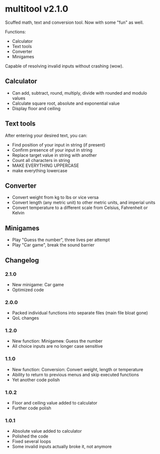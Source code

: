# multitool v2.1.0

Scuffed math, text and conversion tool. Now with some "fun" as well.

Functions:
  - Calculator
  - Text tools
  - Converter
  - Minigames

  Capable of resolving invalid inputs without crashing (wow).
  
## Calculator
  - Can add, subtract, round, multiply, divide with rounded and modulo values
  - Calculate square root, absolute and exponential value
  - Display floor and ceiling 

## Text tools
  After entering your desired text, you can:
   - Find position of your input in string (if present)
   - Confirm presence of your input in string
   - Replace target value in string with another
   - Count all characters in string
   - MAKE EVERYTHING UPPERCASE
   - make everything lowercase

## Converter
  - Convert weight from kg to lbs or vice versa
  - Convert length (any metric unit) to other metric units, and imperial units
  - Convert temperature to a different scale from Celsius, Fahrenheit or Kelvin

## Minigames
  - Play "Guess the number", three lives per attempt
  - Play "Car game", break the sound barrier

## Changelog

### 2.1.0
  - New minigame: Car game
  - Optimized code

### 2.0.0
  - Packed individual functions into separate files (main file bloat gone)
  - QoL changes

### 1.2.0
  - New function: Minigame<s>s</s>: Guess the number
  - All choice inputs are no longer case sensitive

### 1.1.0
  - New function: Conversion: Convert weight, length or temperature
  - Ability to return to previous menus and skip executed functions
  - Yet another code polish

### 1.0.2
  - Floor and ceiling value added to calculator
  - Further code polish

### 1.0.1
  - Absolute value added to calculator
  - Polished the code
  - Fixed several loops
  - Some invalid inputs actually broke it, not anymore
